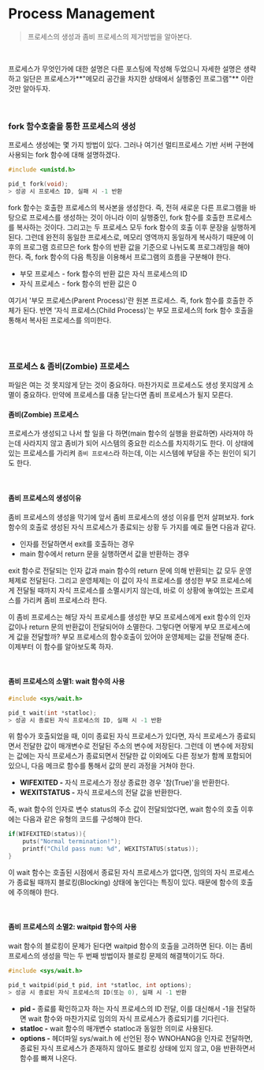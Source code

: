 # Process Management

> 프로세스의 생성과 좀비 프로세스의 제거방법을 알아본다.

<br>

프로세스가 무엇인가에 대한 설명은 다른 포스팅에 작성해 두었으니 자세한 설명은 생략하고 일단은 프로세스가**"메모리 공간을 차지한 상태에서 실행중인 프로그램"** 이란것만 알아두자.

<br>

### fork 함수호출을 통한 프로세스의 생성

프로세스 생성에는 몇 가지 방법이 있다. 그러나 여기선 멀티프로세스 기반 서버 구현에 사용되는 fork 함수에 대해 설명하겠다.

```c
#include <unistd.h>

pid_t fork(void);
> 성공 시 프로세스 ID, 실패 시 -1 반환
```

fork 함수는 호출한 프로세스의 복사본을 생성한다. 즉, 전혀 새로운 다른 프로그램을 바탕으로 프로세스를 생성하는 것이 아니라 이미 실행중인, fork 함수를 호출한 프로세스를 복사하는 것이다. 그리고는 두 프로세스 모두 fork 함수의 호출 이후 문장을 실행하게 된다. 그런데 완전히 동일한 프로세스로, 메모리 영역까지 동일하게 복사하기 때문에 이후의 프로그램 흐르므은 fork 함수의 반환 값을 기준으로 나뉘도록 프로그래밍을 해야 한다. 즉, fork 함수의 다음 특징을 이용해서 프로그램의 흐름을 구분해야 한다.

* 부모 프로세스 - fork 함수의 반환 값은 자식 프로세스의 ID
* 자식 프로세스 - fork 함수의 반환 값은 0

여기서 '부모 프로세스(Parent Process)'란 원본 프로세스. 즉, fork 함수를 호출한 주체가 된다. 반면 '자식 프로세스(Child Process)'는 부모 프로세스의 fork 함수 호출을 통해서 복사된 프로세스를 의미한다.

<br>

<br>

### 프로세스 &#38; 좀비(Zombie) 프로세스

파일은 여는 것 못지않게 닫는 것이 중요하다. 마찬가지로 프로세스도 생성 못지않게 소멸이 중요하다. 만약에 프로세스를 대충 닫는다면 좀비 프로세스가 될지 모른다.

#### 좀비(Zombie) 프로세스

프로세스가 생성되고 나서 할 일을 다 하면(main 함수의 실행을 완료하면) 사라져야 하는데 사라지지 않고 좀비가 되어 시스템의 중요한 리소스를 차지하기도 한다. 이 상태에 있는 프로세스를 가리켜 `좀비 프로세스`라 하는데, 이는 시스템에 부담을 주는 원인이 되기도 한다.

<br>

#### 좀비 프로세스의 생성이유

좀비 프로세스의 생성을 막기에 앞서 좀비 프로세스의 생성 이유를 먼저 살펴보자. fork 함수의 호출로 생성된 자식 프로세스가 종료되는 상황 두 가지를 예로 들면 다음과 같다.

* 인자를 전달하면서 exit를 호출하는 경우
* main 함수에서 return 문을 실행하면서 값을 반환하는 경우

exit 함수로 전달되는 인자 값과 main 함수의 return 문에 의해 반환되는 값 모두 운영체제로 전달된다. 그리고 운영체제는 이 값이 자식 프로세스를 생성한 부모 프로세스에게 전달될 때까지 자식 프로세스를 소멸시키지 않는데, 바로 이 상황에 놓여있는 프로세스를 가리켜 좀비 프로세스라 한다. 

이 좀비 프로세스는 해당 자식 프로세스를 생성한 부모 프로세스에게 exit 함수의 인자 값이나 return 문의 반환값이 전달되어야 소멸한다. 그렇다면 어떻게 부모 프로세스에게 값을 전달할까? 부모 프로세스의 함수호출이 있어야 운영체제는 값을 전달해 준다. 이제부터 이 함수를 알아보도록 하자.

<br>

#### 좀비 프로세스의 소멸1: wait 함수의 사용

```c
#include <sys/wait.h>

pid_t wait(int *statloc);
> 성공 시 종료된 자식 프로세스의 ID, 실패 시 -1 반환
```

위 함수가 호출되었을 때, 이미 종료된 자식 프로세스가 있다면, 자식 프로세스가 종료되면서 전달한 값이 매개변수로 전달된 주소의 변수에 저장된다. 그런데 이 변수에 저장되는 값에는 자식 프로세스가 종료되면서 전달한 값 이외에도 다른 정보가 함께 포함되어 있으니, 다음 메크로 함수를 통해서 값의 분리 과정을 거쳐야 한다.

* **WIFEXITED -** 자식 프로세스가 정상 종료한 경우 '참(True)'을 반환한다.
* **WEXITSTATUS -** 자식 프로세스의 전달 값을 반환한다.

즉, wait 함수의 인자로 변수 status의 주소 값이 전달되었다면, wait 함수의 호출 이후에는 다음과 같은 유형의 코드를 구성해야 한다.

```c
if(WIFEXITED(status)){
	puts("Normal termination!");
	printf("Child pass num: %d", WEXITSTATUS(status));
}
```

이 wait 함수는 호출된 시점에서 종료된 자식 프로세스가 없다면, 임의의 자식 프로세스가 종료될 때까지 블로킹(Blocking) 상태에 놓인다는 특징이 있다. 때문에 함수의 호출에 주의해야 한다.

<br>

#### 좀비 프로세스의 소멸2: waitpid 함수의 사용

wait 함수의 블로킹이 문제가 된다면 waitpid 함수의 호출을 고려하면 된다. 이는 좀비 프로세스의 생성을 막는 두 번째 방법이자 블로킹 문제의 해결책이기도 하다.

```c
#include <sys/wait.h>

pid_t waitpid(pid_t pid, int *statloc, int options);
> 성공 시 종료된 자식 프로세스의 ID(또는 0), 실패 시 -1 반환
```

* **pid -** 종료를 확인하고자 하는 자식 프로세스의 ID 전달, 이를 대신해서 -1을 전달하면 wait 함수와 마찬가지로 임의의 자식 프로세스가 종료되기를 기다린다.
* **statloc -** wait 함수의 매개변수 statloc과 동일한 의미로 사용된다.
* **options -** 헤더파일 sys/wait.h 에 선언된 정수 WNOHANG을 인자로 전달하면, 종료된 자식 프로세스가 존재하지 않아도 블로킹 상태에 있지 않고, 0을 반환하면서 함수를 빠져 나온다.



